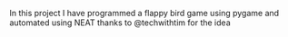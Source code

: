 In this project  I have programmed a flappy bird game using pygame and automated using NEAT thanks to @techwithtim for the idea